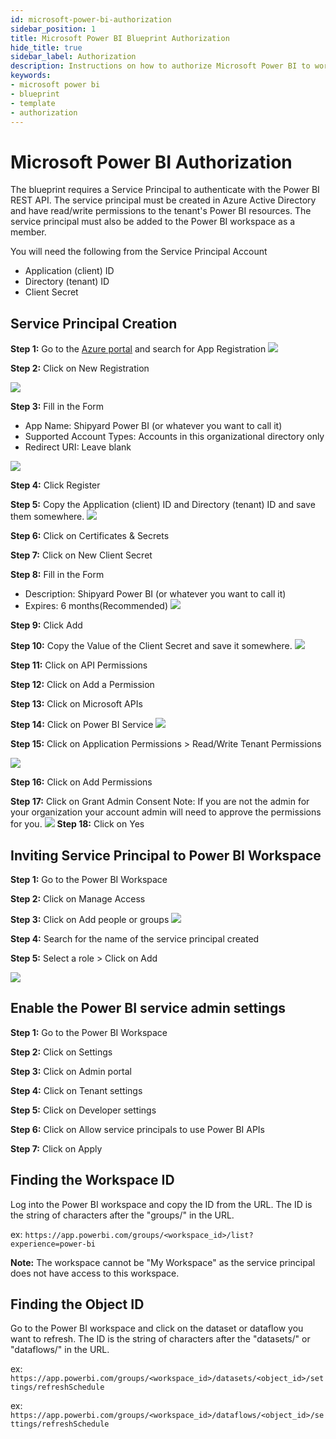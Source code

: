 ```yaml
---
id: microsoft-power-bi-authorization
sidebar_position: 1
title: Microsoft Power BI Blueprint Authorization
hide_title: true
sidebar_label: Authorization
description: Instructions on how to authorize Microsoft Power BI to work with Shipyard's low-code Microsoft Power BI templates.
keywords:
- microsoft power bi
- blueprint
- template
- authorization
---
```


# Microsoft Power BI Authorization
The blueprint requires a Service Principal to authenticate with the Power BI REST API. The service principal must be created in Azure Active Directory and have read/write permissions to the tenant's Power BI resources. The service principal must also be added to the Power BI workspace as a member.

You will need the following from the Service Principal Account
* Application (client) ID
* Directory (tenant) ID
* Client Secret

## Service Principal Creation

 **Step 1:** Go to the [Azure portal](https://portal.azure.com/) and search for App Registration
![](../../.gitbook/assets/shipyard_2023-12-21-09-31-01.png)

 **Step 2:** Click on New Registration

![](../../.gitbook/assets/shipyard_2023-12-21-09-32-08.png)

 **Step 3:** Fill in the Form
* App Name: Shipyard Power BI (or whatever you want to call it)
* Supported Account Types: Accounts in this organizational directory only
* Redirect URI: Leave blank

![](../../.gitbook/assets/shipyard_2023-12-21-09-33-36.png)

**Step 4:** Click Register

**Step 5:** Copy the Application (client) ID and Directory (tenant) ID and save them somewhere.
![](../../.gitbook/assets/shipyard_2023-12-21-09-34-50.png)

**Step 6:** Click on Certificates & Secrets

**Step 7:** Click on New Client Secret

**Step 8:** Fill in the Form
* Description: Shipyard Power BI (or whatever you want to call it)
* Expires: 6 months(Recommended)
![](../../.gitbook/assets/shipyard_2023-12-21-09-37-03.png)

**Step 9:** Click Add

**Step 10:** Copy the Value of the Client Secret and save it somewhere.
![](../../.gitbook/assets/shipyard_2023-12-21-09-37-53.png)

**Step 11:** Click on API Permissions

**Step 12:** Click on Add a Permission

**Step 13:** Click on Microsoft APIs

**Step 14:** Click on Power BI Service
![](../../.gitbook/assets/shipyard_2023-12-21-09-39-27.png)

**Step 15:** Click on Application Permissions > Read/Write Tenant Permissions

![](../../.gitbook/assets/shipyard_2023-12-21-09-40-21.png)

**Step 16:** Click on Add Permissions

**Step 17:** Click on Grant Admin Consent
Note: If you are not the admin for your organization your account admin will need to approve the permissions for you.
![](../../.gitbook/assets/shipyard_2023-12-21-09-41-15.png)
**Step 18:** Click on Yes

## Inviting Service Principal to Power BI Workspace

**Step 1:** Go to the Power BI Workspace

**Step 2:** Click on Manage Access

**Step 3:** Click on Add people or groups
![](../../.gitbook/assets/shipyard_2023-12-21-09-47-49.png)

**Step 4:** Search for the name of the service principal created

**Step 5:** Select a role > Click on Add

![](../../.gitbook/assets/shipyard_2023-12-21-09-49-15.png)


## Enable the Power BI service admin settings

**Step 1:** Go to the Power BI Workspace

**Step 2:** Click on Settings

**Step 3:** Click on Admin portal

**Step 4:** Click on Tenant settings

**Step 5:** Click on Developer settings

**Step 6:** Click on Allow service principals to use Power BI APIs

**Step 7:** Click on Apply

## Finding the Workspace ID
Log into the Power BI workspace and copy the ID from the URL. The ID is the string of characters after the "groups/" in the URL.

ex: `https://app.powerbi.com/groups/<workspace_id>/list?experience=power-bi`

**Note:** The workspace cannot be "My Workspace" as the service principal does not have access to this workspace.
## Finding the Object ID
Go to the Power BI workspace and click on the dataset or dataflow you want to refresh. The ID is the string of characters after the "datasets/" or "dataflows/" in the URL.

ex: `https://app.powerbi.com/groups/<workspace_id>/datasets/<object_id>/settings/refreshSchedule`

ex: `https://app.powerbi.com/groups/<workspace_id>/dataflows/<object_id>/settings/refreshSchedule`